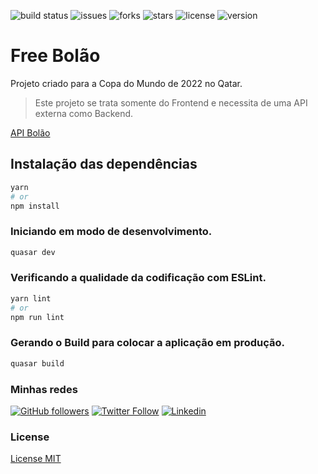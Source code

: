 ![build status](https://img.shields.io/github/workflow/status/celsonery/app-bolao/App-Bolao-CI/main)
![issues](https://img.shields.io/github/issues/celsonery/app-bolao)
![forks](https://img.shields.io/github/forks/celsonery/app-bolao)
![stars](https://img.shields.io/github/stars/celsonery/app-bolao)
![license](https://img.shields.io/github/license/celsonery/app-bolao)
![version](https://img.shields.io/github/package-json/v/celsonery/app-bolao)

# Free Bolão

Projeto criado para a Copa do Mundo de 2022 no Qatar.

> Este projeto se trata somente do Frontend e necessita de uma API externa como Backend.

[API Bolão](https://github.com/celsonery/api-bolao)

## Instalação das dependências
```bash
yarn
# or
npm install
```

### Iniciando em modo de desenvolvimento.
```bash
quasar dev
```

### Verificando a qualidade da codificação com ESLint.
```bash
yarn lint
# or
npm run lint
```

### Gerando o Build para colocar a aplicação em produção.
```bash
quasar build
```

### Minhas redes
[![GitHub followers](https://img.shields.io/github/followers/celsonery?style=social)](https://github.com/celsonery)
[![Twitter Follow](https://img.shields.io/twitter/follow/celsonery?style=social)](https://twitter.com/celsonery)
[![Linkedin](https://img.shields.io/badge/-LinkedIn-%230077B5?logo=linkedin&logoColor=white)](https://www.linkedin.com/in/celsonery)


### License
[License MIT](LICENSE)

